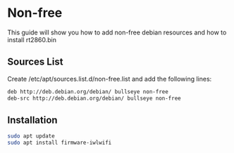 # Non-free
This guide will show you how to add non-free debian resources and how to install rt2860.bin

## Sources List

Create /etc/apt/sources.list.d/non-free.list and add the following lines:
```bash
deb http://deb.debian.org/debian/ bullseye non-free
deb-src http://deb.debian.org/debian/ bullseye non-free
```

## Installation
```bash
sudo apt update
sudo apt install firmware-iwlwifi
```
